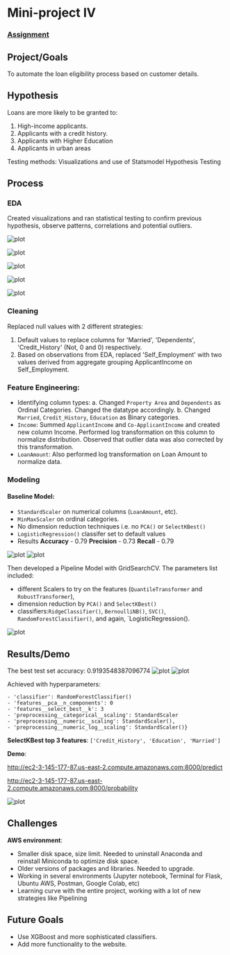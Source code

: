 # Mini-project IV

### [Assignment](assignment.md)

## Project/Goals
To automate the loan eligibility process based on customer details. 

## Hypothesis
Loans are more likely to be granted to:
1. High-income applicants.
2. Applicants with a credit history.
3. Applicants with Higher Education 
4. Applicants in urban areas

Testing methods: Visualizations and use of Statsmodel Hypothesis Testing



## Process
### EDA
Created visualizations and ran statistical testing to confirm previous hypothesis, observe patterns, correlations and potential outliers.


![plot](images/loanstatus_vs_income.png)

![plot](images/loanstatus_vs_credithistory.png)

![plot](images/loan_status_vs_education.png)

![plot](images/loan_status_vs_property_area.png)

![plot](images/loan_status_vs_selfemployment.png)

### Cleaning
Replaced null values with 2 different strategies:

1. Default values to replace columns for 'Married', 'Dependents', 'Credit_History' (Not, 0 and 0) respectively.
2. Based on observations from EDA, replaced 'Self_Employment' with two values derived from aggregate grouping ApplicantIncome on Self_Employment.

### Feature Engineering:
- Identifying column types: 
    a. Changed `Property Area` and `Dependents` as Ordinal Categories. Changed the datatype accordingly.
    b. Changed `Married`, `Credit_History`, `Education` as Binary categories.
- `Income`: Summed `ApplicantIncome` and `Co-ApplicantIncome` and created new column Income. Performed log transformation on this column to normalize distribution. Observed that outlier data was also corrected by this transformation.
- `LoanAmount`: Also performed log transformation on Loan Amount to normalize data.


### Modeling
#### Baseline Model:

- `StandardScaler` on numerical columns (`LoanAmount`, etc).
- `MinMaxScaler` on ordinal categories. 
-  No dimension reduction techniques i.e. no `PCA()` or `SelectKBest()`
-  `LogisticRegression()` classifer set to default values
-  Results
**Accuracy** - 0.79
**Precision** - 0.73
**Recall** - 0.79


![plot](images/classification_report_base.png)
![plot](images/base_matrix.png)


Then developed a Pipeline Model with GridSearchCV. The parameters list included:
- different Scalers to try on the features (`QuantileTransformer` and `RobustTransformer`), 
- dimension reduction by `PCA()` and `SelectKBest()`
- classifiers:`RidgeClassifier()`, `BernoulliNB()`, `SVC()`, `RandomForestClassifier()`, and again, `LogisticRegression().

![plot](images/best_grid_pipeline.png)

## Results/Demo

The best test set accuracy: 0.9193548387096774
![plot](images/classification_report_best.png)
![plot](images/best_matrix.png)

Achieved with hyperparameters: 

    - 'classifier': RandomForestClassifier()
    - 'features__pca__n_components': 0 
    - 'features__select_best__k': 3
    - 'preprocessing__categorical__scaling': StandardScaler
    - 'preprocessing__numeric__scaling': StandardScaler(),
    - 'preprocessing__numeric_log__scaling': StandardScaler()}

**SelectKBest top 3 features**: `['Credit_History', 'Education', 'Married']`

**Demo**:

http://ec2-3-145-177-87.us-east-2.compute.amazonaws.com:8000/predict

http://ec2-3-145-177-87.us-east-2.compute.amazonaws.com:8000/probability

![plot](images/test_run.png)




## Challenges 
**AWS environment**:
- Smaller disk space, size limit. Needed to uninstall Anaconda and reinstall Miniconda to optimize disk space.
- Older versions of packages and libraries. Needed to upgrade.
- Working in several environments (Jupyter notebook, Terminal for Flask, Ubuntu AWS, Postman, Google Colab, etc)
- Learning curve with the entire project, working with a lot of new strategies like Pipelining 

## Future Goals
- Use XGBoost and more sophisticated classifiers.
- Add more functionality to the website.